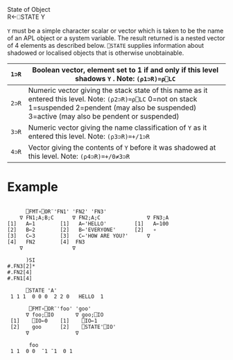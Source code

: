 <div class="heading">
  <div class="name">State of Object</div>
  <div class="command">R←⎕STATE Y</div>
</div>

`Y` must be a simple character scalar or vector which is taken to be the name of an APL object or a system variable. The result returned is a nested vector of 4 elements as described below. `⎕STATE` supplies information about shadowed or localised objects that is otherwise unobtainable.

| `1⊃R` | Boolean vector, element set to 1 if and only if this level shadows `Y` . Note: `(⍴1⊃R)=⍴⎕LC` |
| --- | --- |
| `2⊃R` | Numeric vector giving the stack state of this name as it entered this level. Note: `(⍴2⊃R)=⍴⎕LC` 0=not on stack 1=suspended 2=pendent (may also be suspended) 3=active (may also be pendent or suspended) |
| `3⊃R` | Numeric vector giving the name classification of `Y` as it entered this level. Note: `(⍴3⊃R)=+/1⊃R` |
| `4⊃R` | Vector giving the contents of `Y` before it was shadowed at this level. Note: `(⍴4⊃R)=+/0≠3⊃R` |

# Example
```apl

      ⎕FMT∘⎕OR¨'FN1' 'FN2' 'FN3'
    ∇ FN1;A;B;C      ∇ FN2;A;C               ∇ FN3;A
[1]   A←1        [1]   A←'HELLO'         [1]   A←100
[2]   B←2        [2]   B←'EVERYONE'      [2]   ∘
[3]   C←3        [3]   C←'HOW ARE YOU?'      ∇
[4]   FN2        [4]  FN3
    ∇                ∇

      )SI
#.FN3[2]*
#.FN2[4]
#.FN1[4]

      ⎕STATE 'A'
 1 1 1  0 0 0  2 2 0   HELLO  1

       ⎕FMT∘⎕OR¨'foo' 'goo'
      ∇ foo;⎕IO       ∇ goo;⎕IO     
 [1]    ⎕IO←0    [1]    ⎕IO←1       
 [2]    goo      [2]    ⎕STATE'⎕IO' 
      ∇               ∇             

       foo
 1 1  0 0  ¯1 ¯1  0 1 

```
